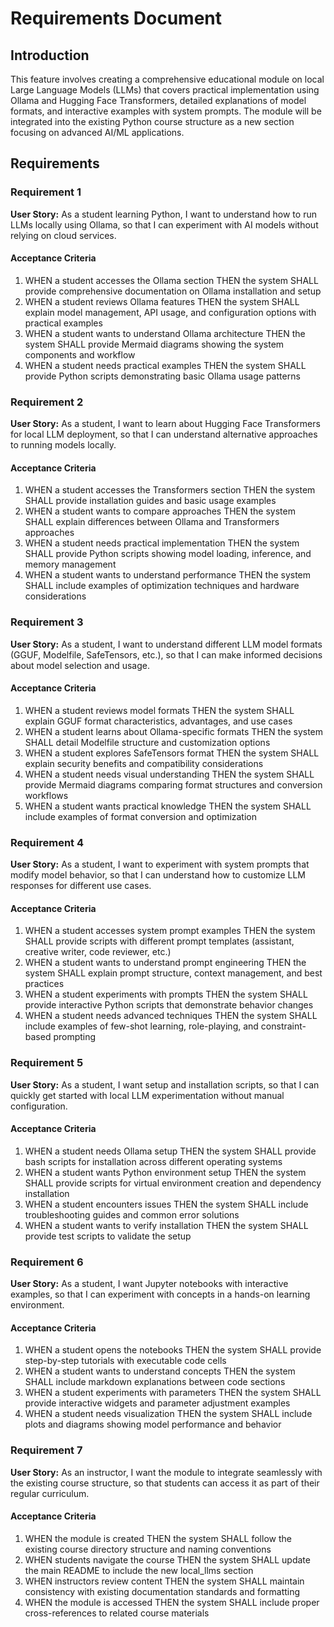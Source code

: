 # Requirements Document

## Introduction

This feature involves creating a comprehensive educational module on local Large Language Models (LLMs) that covers practical implementation using Ollama and Hugging Face Transformers, detailed explanations of model formats, and interactive examples with system prompts. The module will be integrated into the existing Python course structure as a new section focusing on advanced AI/ML applications.

## Requirements

### Requirement 1

**User Story:** As a student learning Python, I want to understand how to run LLMs locally using Ollama, so that I can experiment with AI models without relying on cloud services.

#### Acceptance Criteria

1. WHEN a student accesses the Ollama section THEN the system SHALL provide comprehensive documentation on Ollama installation and setup
2. WHEN a student reviews Ollama features THEN the system SHALL explain model management, API usage, and configuration options with practical examples
3. WHEN a student wants to understand Ollama architecture THEN the system SHALL provide Mermaid diagrams showing the system components and workflow
4. WHEN a student needs practical examples THEN the system SHALL provide Python scripts demonstrating basic Ollama usage patterns

### Requirement 2

**User Story:** As a student, I want to learn about Hugging Face Transformers for local LLM deployment, so that I can understand alternative approaches to running models locally.

#### Acceptance Criteria

1. WHEN a student accesses the Transformers section THEN the system SHALL provide installation guides and basic usage examples
2. WHEN a student wants to compare approaches THEN the system SHALL explain differences between Ollama and Transformers approaches
3. WHEN a student needs practical implementation THEN the system SHALL provide Python scripts showing model loading, inference, and memory management
4. WHEN a student wants to understand performance THEN the system SHALL include examples of optimization techniques and hardware considerations

### Requirement 3

**User Story:** As a student, I want to understand different LLM model formats (GGUF, Modelfile, SafeTensors, etc.), so that I can make informed decisions about model selection and usage.

#### Acceptance Criteria

1. WHEN a student reviews model formats THEN the system SHALL explain GGUF format characteristics, advantages, and use cases
2. WHEN a student learns about Ollama-specific formats THEN the system SHALL detail Modelfile structure and customization options
3. WHEN a student explores SafeTensors format THEN the system SHALL explain security benefits and compatibility considerations
4. WHEN a student needs visual understanding THEN the system SHALL provide Mermaid diagrams comparing format structures and conversion workflows
5. WHEN a student wants practical knowledge THEN the system SHALL include examples of format conversion and optimization

### Requirement 4

**User Story:** As a student, I want to experiment with system prompts that modify model behavior, so that I can understand how to customize LLM responses for different use cases.

#### Acceptance Criteria

1. WHEN a student accesses system prompt examples THEN the system SHALL provide scripts with different prompt templates (assistant, creative writer, code reviewer, etc.)
2. WHEN a student wants to understand prompt engineering THEN the system SHALL explain prompt structure, context management, and best practices
3. WHEN a student experiments with prompts THEN the system SHALL provide interactive Python scripts that demonstrate behavior changes
4. WHEN a student needs advanced techniques THEN the system SHALL include examples of few-shot learning, role-playing, and constraint-based prompting

### Requirement 5

**User Story:** As a student, I want setup and installation scripts, so that I can quickly get started with local LLM experimentation without manual configuration.

#### Acceptance Criteria

1. WHEN a student needs Ollama setup THEN the system SHALL provide bash scripts for installation across different operating systems
2. WHEN a student wants Python environment setup THEN the system SHALL provide scripts for virtual environment creation and dependency installation
3. WHEN a student encounters issues THEN the system SHALL include troubleshooting guides and common error solutions
4. WHEN a student wants to verify installation THEN the system SHALL provide test scripts to validate the setup

### Requirement 6

**User Story:** As a student, I want Jupyter notebooks with interactive examples, so that I can experiment with concepts in a hands-on learning environment.

#### Acceptance Criteria

1. WHEN a student opens the notebooks THEN the system SHALL provide step-by-step tutorials with executable code cells
2. WHEN a student wants to understand concepts THEN the system SHALL include markdown explanations between code sections
3. WHEN a student experiments with parameters THEN the system SHALL provide interactive widgets and parameter adjustment examples
4. WHEN a student needs visualization THEN the system SHALL include plots and diagrams showing model performance and behavior

### Requirement 7

**User Story:** As an instructor, I want the module to integrate seamlessly with the existing course structure, so that students can access it as part of their regular curriculum.

#### Acceptance Criteria

1. WHEN the module is created THEN the system SHALL follow the existing course directory structure and naming conventions
2. WHEN students navigate the course THEN the system SHALL update the main README to include the new local_llms section
3. WHEN instructors review content THEN the system SHALL maintain consistency with existing documentation standards and formatting
4. WHEN the module is accessed THEN the system SHALL include proper cross-references to related course materials